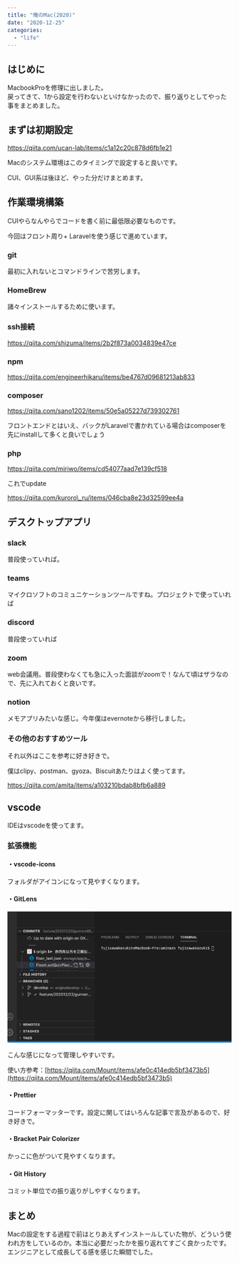```yaml
---
title: "俺のMac(2020)"
date: "2020-12-25"
categories: 
  - "life"
---
```


## はじめに

MacbookProを修理に出しました。  
戻ってきて、1から設定を行わないといけなかったので、振り返りとしてやった事をまとめました。

## まずは初期設定

https://qiita.com/ucan-lab/items/c1a12c20c878d6fb1e21

Macのシステム環境はこのタイミングで設定すると良いです。

CUI、GUI系は後ほど、やった分だけまとめます。

## 作業環境構築

CUIやらなんやらでコードを書く前に最低限必要なものです。

今回はフロント周り+ Laravelを使う感じで進めています。

### git

最初に入れないとコマンドラインで苦労します。

### HomeBrew

諸々インストールするために使います。

### ssh接続

https://qiita.com/shizuma/items/2b2f873a0034839e47ce

### npm

https://qiita.com/engineerhikaru/items/be4767d09681213ab833

### composer

https://qiita.com/sano1202/items/50e5a05227d739302761

フロントエンドとはいえ、バックがLaravelで書かれている場合はcomposerを先にinstallして多くと良いでしょう

### php

https://qiita.com/miriwo/items/cd54077aad7e139cf518

これでupdate

https://qiita.com/kuroro\_ru/items/046cba8e23d32599ee4a

## デスクトップアプリ

### slack

普段使っていれば。

### teams

マイクロソフトのコミュニケーションツールですね。プロジェクトで使っていれば

### discord

普段使っていれば

### zoom

web会議用。普段使わなくても急に入った面談がzoomで！なんて頃はザラなので、先に入れておくと良いです。

### notion

メモアプリみたいな感じ。今年僕はevernoteから移行しました。

### その他のおすすめツール

それ以外はここを参考に好き好きで。

僕はclipy、postman、gyoza、Biscuitあたりはよく使ってます。

https://qiita.com/amita/items/a103210bdab8bfb6a889

## vscode

IDEはvscodeを使ってます。

### 拡張機能

#### ・vscode-icons

フォルダがアイコンになって見やすくなります。

#### ・GitLens

![](images/17f5f6e420114cb07ec959dd4550fe61.png)

こんな感じになって管理しやすいです。

使い方参考：[https://qiita.com/Mount/items/afe0c414edb5bf3473b5](https://qiita.com/Mount/items/afe0c414edb5bf3473b5)

#### ・Prettier

コードフォーマッターです。設定に関してはいろんな記事で言及があるので、好き好きで。

#### ・Bracket Pair Colorizer

かっこに色がついて見やすくなります。

#### ・Git History

コミット単位での振り返りがしやすくなります。

## まとめ

Macの設定をする過程で前はとりあえずインストールしていた物が、どういう使われ方をしているのか。本当に必要だったかを振り返れてすごく良かったです。  
エンジニアとして成長してる感を感じた瞬間でした。
